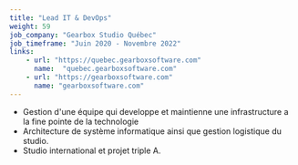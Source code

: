 ```yaml
---
title: "Lead IT & DevOps"
weight: 59
job_company: "Gearbox Studio Québec"
job_timeframe: "Juin 2020 - Novembre 2022"
links:
    - url: "https://quebec.gearboxsoftware.com" 
      name:  "quebec.gearboxsoftware.com"
    - url: "https://gearboxsoftware.com"
      name: "gearboxsoftware.com"      
---
```


* Gestion d'une équipe qui developpe et maintienne une infrastructure a la fine pointe de la technologie
* Architecture de système informatique ainsi que gestion logistique du studio.
* Studio international et projet triple A. 